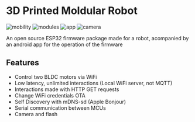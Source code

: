 # 3D Printed Moldular Robot

![mobility](https://img.shields.io/badge/Mobility-α_1.8.6-success) ![modules](https://img.shields.io/badge/Modules-α1.0.1-success) ![app](https://img.shields.io/badge/App-α_2.1.4-sucess) ![camera](https://img.shields.io/badge/Camera-α1.0.0-success)

An open source ESP32 firmware package made for a robot, acompanied by an android app for the operation of the firmware

## Features

- Control two BLDC motors via WiFi
- Low latency, unlimited interactions (Local WiFi server, not MQTT)
- Interactions made with HTTP GET requests
- Change WiFi credentials OTA
- Self Discovery with mDNS-sd (Apple Bonjour)
- Serial communication between MCUs
- Camera and flash
